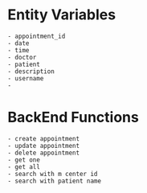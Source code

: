 # Entity Variables
    - appointment_id 
    - date 
    - time 
    - doctor 
    - patient
    - description 
    - username 
    - 
# BackEnd Functions
    - create appointment
    - update appointment
    - delete appointment
    - get one
    - get all
    - search with m center id
    - search with patient name
